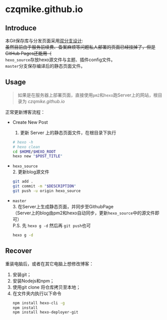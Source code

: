 # czqmike.github.io
## Introduce
本Git保存库与分发页面采用[双分支设计](https://www.jianshu.com/p/57b5a384f234):   
~~虽然目前由于服务前续费、备案麻烦等问题私人部署的页面已经挂掉了，但是GitHub Pages还能用（~~   
`hexo_source`存放hexo源文件与主题、插件config文件。  
`master`分支保存编译后的静态页面文件。  

## Usage 
> 如果是在服务器上部署页面，直接使用`pm2`和`hexo`跑Server上的网站，根目录为 *czqmike.github.io*   

正常更新博客流程：

- Create New Post  
	1. 更新 Server 上的静态页面文件，在根目录下执行

	```bash
	# hexo -h
	# hexo clean
	cd $HOME/$HEXO_ROOT
	hexo new "$POST_TITLE"
	```

- `hexo_source`  
	2. 更新blog源文件  

	```bash
	git add .  
	git commit -m "$DESCRIPTION"  
	git push -u origin hexo_source  
	```
- `master`  
	3. 在Server上生成静态页面，并同步至GithubPage   
	（Server上的blog由pm2和hexo自动同步，更新`hexo_source`中的源文件即可）  
	P.S. 先 `hexo g -d` 然后再 `git push`也可

	```bash
	hexo g -d
	```

## Recover
重装电脑后，或者在其它电脑上想修改博客：

1. 安装git；
2. 安装Nodejs和npm；
3. 使用git clone 将仓库拷贝至本地；
4. 在文件夹内执行以下命令
	```bash
	npm install hexo-cli -g   
	npm install
	npm install hexo-deployer-git
	```

